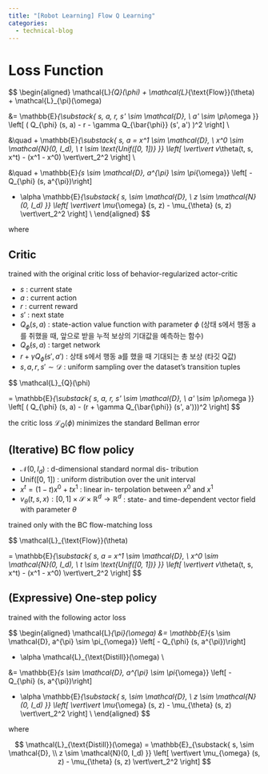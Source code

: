 ```yaml
---
title: "[Robot Learning] Flow Q Learning"
categories:
  - technical-blog
---
```

# Loss Function

$$
\begin{aligned}
\mathcal{L}_{Q}(\phi) + \mathcal{L}_{\text{Flow}}(\theta) + \mathcal{L}_{\pi}(\omega)

&= 
\mathbb{E}_{\substack{
s, a, r, s' \sim \mathcal{D}, \\
a' \sim \pi_\omega
}} \left[ ( Q_{\phi} (s, a) - r - \gamma Q_{\bar{\phi}} (s', a') )^2 \right]
\\

&\quad + \mathbb{E}_{\substack{
s, a = x^1 \sim \mathcal{D}, \\
x^0 \sim \mathcal{N}(0, I_d), \\
t \sim \text{Unif([0, 1])}
}} \left[ \vert\vert v_\theta(t, s, x^t) - (x^1 - x^0) \vert\vert_2^2 \right]
\\

&\quad + \mathbb{E}_{s \sim \mathcal{D}, a^{\pi} \sim \pi_{\omega}} \left[ - Q_{\phi} (s, a^{\pi})\right]
+ \alpha \mathbb{E}_{\substack{
s, \sim \mathcal{D}, \\
z \sim \mathcal{N}(0, I_d)
}} \left[ \vert\vert \mu_{\omega} (s, z) - \mu_{\theta} (s, z)  \vert\vert_2^2 \right]
\\
\end{aligned}
$$

where

## Critic

trained with the original critic loss of behavior-regularized actor-critic

- $s$ : current state
- $a$ : current action
- $r$ : current reward
- $s'$ : next state
- $Q_{\phi} (s, a)$ : state-action value function with parameter $\phi$ (상태 s에서 행동 a를 취했을 때, 앞으로 받을 누적 보상의 기대값을 예측하는 함수)
- $Q_{\bar{\phi}} (s, a)$ : target network
- $r + \gamma Q_{\bar{\phi}} (s', a')$ : 상태 s에서 행동 a를 했을 때 기대되는 총 보상 (타깃 Q값)
- $s, a, r, s' \sim \mathcal{D}$ : uniform sampling over the dataset’s transition tuples

$$
\mathcal{L}_{Q}(\phi)

= \mathbb{E}_{\substack{
s, a, r, s' \sim \mathcal{D}, \\
a' \sim \pi_\omega
}} \left[ ( Q_{\phi} (s, a) - (r + \gamma Q_{\bar{\phi}} (s', a')))^2 \right]
$$

the critic loss $\mathcal{L}_{Q}(\phi)$ minimizes the standard Bellman error

## (Iterative) BC flow policy

- $\mathcal{N}(0, I_d)$ : d-dimensional standard normal dis- tribution
- $\text{Unif([0, 1])}$ : uniform distribution over the unit interval
- $x^t = (1-t)x^0 + t x^1$ : linear in- terpolation between $x^0$ and $x^1$
- $v_\theta(t, s, x) : [0, 1] \times \mathcal{S} \times \mathbb{R}^d \rightarrow \mathbb{R}^d$ : state- and time-dependent vector field with parameter $\theta$

trained only with the BC flow-matching loss

$$
\mathcal{L}_{\text{Flow}}(\theta)

= \mathbb{E}_{\substack{
s, a = x^1 \sim \mathcal{D}, \\
x^0 \sim \mathcal{N}(0, I_d), \\
t \sim \text{Unif([0, 1])}
}} \left[ \vert\vert v_\theta(t, s, x^t) - (x^1 - x^0) \vert\vert_2^2 \right]
$$

## (Expressive) One-step policy

trained with the following actor loss

$$
\begin{aligned}
\mathcal{L}_{\pi}(\omega)
&= \mathbb{E}_{s \sim \mathcal{D}, a^{\pi} \sim \pi_{\omega}} \left[ - Q_{\phi} (s, a^{\pi})\right]
+ \alpha \mathcal{L}_{\text{Distill}}(\omega)
\\

&= \mathbb{E}_{s \sim \mathcal{D}, a^{\pi} \sim \pi_{\omega}} \left[ - Q_{\phi} (s, a^{\pi})\right]
+ \alpha \mathbb{E}_{\substack{
s, \sim \mathcal{D}, \\
z \sim \mathcal{N}(0, I_d)
}} \left[ \vert\vert \mu_{\omega} (s, z) - \mu_{\theta} (s, z)  \vert\vert_2^2 \right]
\\
\end{aligned}
$$

where

$$
\mathcal{L}_{\text{Distill}}(\omega) = \mathbb{E}_{\substack{
s, \sim \mathcal{D}, \\
z \sim \mathcal{N}(0, I_d)
}} \left[ \vert\vert \mu_{\omega} (s, z) - \mu_{\theta} (s, z)  \vert\vert_2^2 \right]
$$